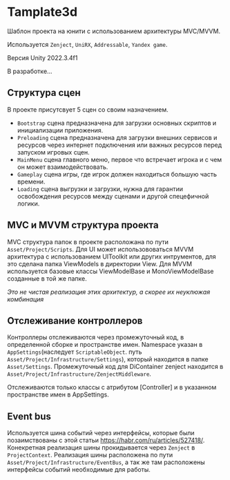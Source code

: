 # Tamplate3d
Шаблон проекта на юнити с использованием архитектуры MVC/MVVM.

Используется `Zenject`, `UniRX`, `Addressable`, `Yandex game`.

Версия Unity 2022.3.4f1

В разработке...

## Структура сцен
В проекте присутсвует 5 сцен со своим назначением.
- `Bootstrap` сцена предназначена для загрузки основных скриптов и инициализации приложения.
- `Preloading` сцена предназначена для загрузки внешних сервисов и ресурсов через интернет подключения или важных ресурсов перед запуском игровых сцен.
- `MainMenu` сцена главного меню, первое что встречает игрока и с чем он может взаимодействовать.
- `Gameplay` сцена игры, где игрок должен находиться большую часть времени.
- `Loading` сцена выгрузки и загрузки, нужна для гарантии освобождения ресурсов между сценами и другой спецефичной логики.

## MVC и MVVM структура проекта
MVC структура папок в проекте расположана по пути `Asset/Project/Scripts`. Для UI может использововаться MVVM архитектура с использованием UIToolkit или других интрументов, для это сделана папка ViewModels в директории View. Для MVVM используется базовые классы ViewModelBase и MonoViewModelBase созданные в той же папке. 

*Это не чистая реализация этих архитектур, а скорее их неуклюжая комбинация*

## Отслеживание контроллеров
Контроллеры отслеживаются через промежуточный код, в определенной сборке и пространстве имен. Namespace указан в `AppSettings`(наследует `ScriptableObject`. путь `Asset/Project/Infrastructure/Settings`), который находится в папке `Asset/Settings`.
Промежуточный код для DiContainer zenject находится в `Asset/Project/Infrastructure/ZenjectMiddleware`.

Отслеживаются только классы с атрибутом [Controller] и в указанном пространстве имен в AppSettings.

## Event bus
Используется шина событий через интерфейсы, которые были позаимствованы с этой статьи https://habr.com/ru/articles/527418/.
Конекретная реализация шины прокидывается через `Zenject` в `ProjectContext`.
Реализация шины расположена по пути `Asset/Project/Infrastructure/EventBus`, а так же там расположены интерфейсы событий необходимые для работы.
